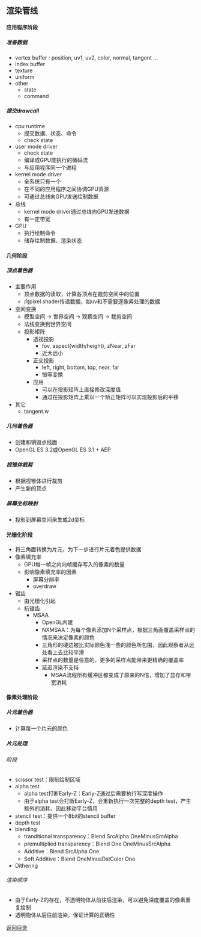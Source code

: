 ## 渲染管线 

#### 应用程序阶段

##### 准备数据

* vertex buffer : position, uv1, uv2, color, normal, tangent ...
* index buffer
* texture
* uniform
* other
  * state
  * command

##### 提交drawcall

* cpu runtime
  * 提交数据、状态、命令
  * check state
* user mode driver
  * check state
  * 编译成GPU能执行的微码流
  * 与应用程序同一个进程
* kernel mode driver
  * 全系统只有一个
  * 在不同的应用程序之间协调GPU资源
  * 可通过总线向GPU发送绘制数据
* 总线
  * kernel mode driver通过总线向GPU发送数据
  * 有一定带宽
* GPU
  * 执行绘制命令
  * 储存绘制数据、渲染状态

#### 几何阶段

##### 顶点着色器

* 主要作用
  * 顶点数据的读取，计算各顶点在裁剪空间中的位置
  * 向pixel shader传递数据，如uv和不需要逐像素处理的数据
* 空间变换
  * 模型空间 -> 世界空间 -> 观察空间 -> 裁剪空间
  * 法线变换到世界空间
  * 投影矩阵
    * 透视投影
      * fov, aspect(width/height), zNear, zFar
      * 近大远小
    * 正交投影
      * left, right, bottom, top, near, far
      * 恒等变换
    * 应用
      * 可以在投影矩阵上直接修改深度值
      * 通过在投影矩阵上乘以一个矫正矩阵可以实现投影后的平移
* 其它
  * tangent.w

##### 几何着色器

* 创建和销毁点线面
* OpenGL ES 3.2或OpenGL ES 3.1 + AEP

##### 视锥体裁剪

* 根据视锥体进行裁剪
* 产生新的顶点

##### 屏幕坐标映射

* 投影到屏幕空间来生成2d坐标

#### 光栅化阶段

* 将三角面转换为片元，为下一步进行片元着色提供数据
* 像素填充率
  * GPU每一帧之内向帧缓存写入的像素的数量
  * 影响像素填充率的因素
    * 屏幕分辨率
    * overdraw
* 锯齿
  * 由光栅化引起
  * 抗锯齿
    * MSAA
      * OpenGL内建
      * NXMSAA：为每个像素添加N个采样点，根据三角面覆盖采样点的情况来决定像素的颜色
      * 三角形的硬边被比实际颜色浅一些的颜色所包围，因此观察者从远处看上去比较平滑
      * 采样点的数量是任意的，更多的采样点能带来更精确的覆盖率
      * 延迟渲染不支持
        * MSAA流程所有缓冲区都变成了原来的N倍，增加了显存和带宽消耗

#### 像素处理阶段

##### 片元着色器

* 计算每一个片元的颜色

##### 片元处理

###### 阶段

* scissor test：限制绘制区域
* alpha test
  * alpha test打断Early-Z：Early-Z通过后需要执行写深度操作
  * 由于alpha test会打断Early-Z，会重新执行一次完整的depth test，产生额外的消耗，因此移动平台慎用
* stencil test：提供一个8bit的stencil buffer
* depth test
* blending
  * tranditional transparency：Blend SrcAlpha OneMinusSrcAlpha
  * premultiplied transparency：Blend One OneMinusSrcAlpha
  * Additive：Blend SrcAlpha One
  * Soft Additive：Blend OneMinusDstColor One
* Dithering

###### 渲染顺序

* 由于Early-Z的存在，不透明物体从前往后渲染，可以避免深度覆盖的像素重复绘制
* 透明物体从后往前渲染，保证计算的正确性

[返回目录](https://hehanxin.github.io/TA/index)